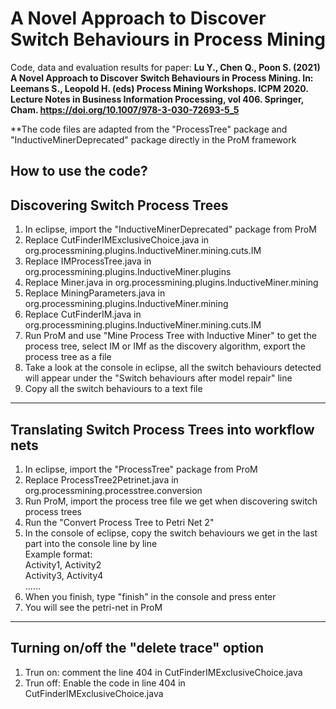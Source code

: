 # A Novel Approach to Discover Switch Behaviours in Process Mining

Code, data and evaluation results for paper:
**Lu Y., Chen Q., Poon S. (2021) A Novel Approach to Discover Switch Behaviours in Process Mining. In: Leemans S., Leopold H. (eds) Process Mining Workshops. ICPM 2020. Lecture Notes in Business Information Processing, vol 406. Springer, Cham. https://doi.org/10.1007/978-3-030-72693-5_5**


**The code files are adapted from the "ProcessTree" package and "InductiveMinerDeprecated" package directly in the ProM framework

How to use the code?
-----------------------------------------------------------------------
## Discovering Switch Process Trees
1. In eclipse, import the "InductiveMinerDeprecated" package from ProM
2. Replace CutFinderIMExclusiveChoice.java in org.processmining.plugins.InductiveMiner.mining.cuts.IM
3. Replace IMProcessTree.java in org.processmining.plugins.InductiveMiner.plugins
4. Replace Miner.java in org.processmining.plugins.InductiveMiner.mining
5. Replace MiningParameters.java in org.processmining.plugins.InductiveMiner.mining
6. Replace CutFinderIM.java in org.processmining.plugins.InductiveMiner.mining.cuts.IM
7. Run ProM and use "Mine Process Tree with Inductive Miner" to get the process tree, select IM or IMf as the discovery algorithm, export the process tree as a file
8. Take a look at the console in eclipse, all the switch behaviours detected will appear under the "Switch behaviours after model repair" line
9. Copy all the switch behaviours to a text file
-----------------------------------------------------------------------

## Translating Switch Process Trees into workflow nets

1. In eclipse, import the "ProcessTree" package from ProM
2. Replace ProcessTree2Petrinet.java in org.processmining.processtree.conversion
3. Run ProM, import the process tree file we get when discovering switch process trees
4. Run the "Convert Process Tree to Petri Net 2"
5. In the console of eclipse, copy the switch behaviours we get in the last part into the console line by line<br/>
Example format:<br/>
Activity1, Activity2<br/>
Activity3, Activity4<br/>
......<br/>
6. When you finish, type "finish" in the console and press enter
7. You will see the petri-net in ProM

-----------------------------------------------------------------------

## Turning on/off the "delete trace" option

1. Trun on: comment the line 404 in CutFinderIMExclusiveChoice.java
2. Trun off: Enable the code in line 404 in CutFinderIMExclusiveChoice.java


 

